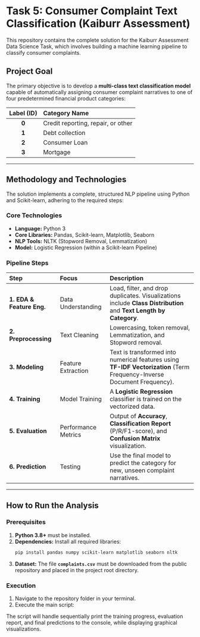 #  Task 5: Consumer Complaint Text Classification (Kaiburr Assessment)

This repository contains the complete solution for the Kaiburr Assessment Data Science Task, which involves building a machine learning pipeline to classify consumer complaints.

##  Project Goal

The primary objective is to develop a **multi-class text classification model** capable of automatically assigning consumer complaint narratives to one of four predetermined financial product categories:

| Label (ID) | Category Name |
| :---: | :--- |
| **0** | Credit reporting, repair, or other |
| **1** | Debt collection |
| **2** | Consumer Loan |
| **3** | Mortgage |

***

##  Methodology and Technologies

The solution implements a complete, structured NLP pipeline using Python and Scikit-learn, adhering to the required steps:

### Core Technologies
* **Language:** Python 3
* **Core Libraries:** Pandas, Scikit-learn, Matplotlib, Seaborn
* **NLP Tools:** NLTK (Stopword Removal, Lemmatization)
* **Model:** Logistic Regression (within a Scikit-learn Pipeline)

### Pipeline Steps

| Step | Focus | Description |
| :--- | :--- | :--- |
| **1. EDA & Feature Eng.** | Data Understanding | Load, filter, and drop duplicates. Visualizations include **Class Distribution** and **Text Length by Category**. |
| **2. Preprocessing** | Text Cleaning | Lowercasing, token removal, Lemmatization, and Stopword removal. |
| **3. Modeling** | Feature Extraction | Text is transformed into numerical features using **TF-IDF Vectorization** (Term Frequency-Inverse Document Frequency). |
| **4. Training** | Model Training | A **Logistic Regression** classifier is trained on the vectorized data. |
| **5. Evaluation** | Performance Metrics | Output of **Accuracy**, **Classification Report** (P/R/F1-score), and **Confusion Matrix** visualization. |
| **6. Prediction** | Testing | Use the final model to predict the category for new, unseen complaint narratives. |

***

##  How to Run the Analysis

### Prerequisites
1.  **Python 3.8+** must be installed.
2.  **Dependencies:** Install all required libraries:
    ```bash
    pip install pandas numpy scikit-learn matplotlib seaborn nltk
    ```
3.  **Dataset:** The file **`complaints.csv`** must be downloaded from the public repository and placed in the project root directory.

### Execution

1.  Navigate to the repository folder in your terminal.
2.  Execute the main script:

The script will handle sequentially print the training progress, evaluation report, and final predictions to the console, while displaying graphical visualizations.
